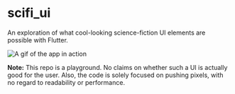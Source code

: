 # scifi_ui

An exploration of what cool-looking science-fiction UI elements are possible
with Flutter.

![A gif of the app in action](https://raw.githubusercontent.com/filiph/scifi_ui/master/scifi_ui.gif)

**Note:** This repo is a playground. No claims on whether such a UI is actually good for the user.
Also, the code is solely focused on pushing pixels, with no regard to readability or performance.
